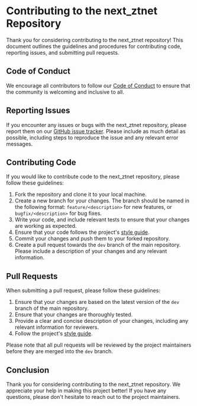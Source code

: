 # Contributing to the next_ztnet Repository

Thank you for considering contributing to the next_ztnet repository! This document outlines the guidelines and procedures for contributing code, reporting issues, and submitting pull requests.

## Code of Conduct

We encourage all contributors to follow our [Code of Conduct](CODE_OF_CONDUCT.md) to ensure that the community is welcoming and inclusive to all.

## Reporting Issues

If you encounter any issues or bugs with the next_ztnet repository, please report them on our [GitHub issue tracker](https://github.com/next_ztnet/issues). Please include as much detail as possible, including steps to reproduce the issue and any relevant error messages.

## Contributing Code

If you would like to contribute code to the next_ztnet repository, please follow these guidelines:

1. Fork the repository and clone it to your local machine.
2. Create a new branch for your changes. The branch should be named in the following format: `feature/<description>` for new features, or `bugfix/<description>` for bug fixes.
3. Write your code, and include relevant tests to ensure that your changes are working as expected.
4. Ensure that your code follows the project's [style guide](STYLE_GUIDE.md).
5. Commit your changes and push them to your forked repository.
6. Create a pull request towards the `dev` branch of the main repository. Please include a description of your changes and any relevant information.

## Pull Requests

When submitting a pull request, please follow these guidelines:

1. Ensure that your changes are based on the latest version of the `dev` branch of the main repository.
2. Ensure that your changes are thoroughly tested.
3. Provide a clear and concise description of your changes, including any relevant information for reviewers.
4. Follow the project's [style guide](STYLE_GUIDE.md).

Please note that all pull requests will be reviewed by the project maintainers before they are merged into the `dev` branch.

## Conclusion

Thank you for considering contributing to the next_ztnet repository. We appreciate your help in making this project better! If you have any questions, please don't hesitate to reach out to the project maintainers.
